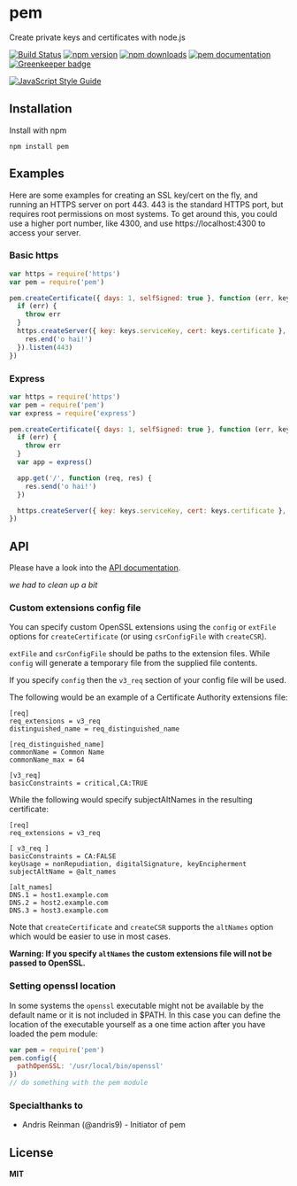 pem
===

Create private keys and certificates with node.js

[![Build Status](https://secure.travis-ci.org/Dexus/pem.png)](http://travis-ci.org/Dexus/pem) [![npm version](https://badge.fury.io/js/pem.svg)](http://badge.fury.io/js/pem) [![npm downloads](https://img.shields.io/npm/dt/pem.svg)](https://www.npmjs.com/package/pem) [![pem documentation](https://img.shields.io/badge/pem-documentation-0099ff.svg?style=flat)](https://dexus.github.io/pem/jsdoc/) [![Greenkeeper badge](https://badges.greenkeeper.io/Dexus/pem.svg)](https://greenkeeper.io/)


[![JavaScript Style Guide](https://cdn.rawgit.com/standard/standard/master/badge.svg)](https://github.com/standard/standard)

## Installation

Install with npm

    npm install pem

## Examples

Here are some examples for creating an SSL key/cert on the fly, and running an HTTPS server on port 443.  443 is the standard HTTPS port, but requires root permissions on most systems.  To get around this, you could use a higher port number, like 4300, and use https://localhost:4300 to access your server.

### Basic https
```javascript
var https = require('https')
var pem = require('pem')

pem.createCertificate({ days: 1, selfSigned: true }, function (err, keys) {
  if (err) {
    throw err
  }
  https.createServer({ key: keys.serviceKey, cert: keys.certificate }, function (req, res) {
    res.end('o hai!')
  }).listen(443)
})
```

###  Express
```javascript
var https = require('https')
var pem = require('pem')
var express = require('express')

pem.createCertificate({ days: 1, selfSigned: true }, function (err, keys) {
  if (err) {
    throw err
  }
  var app = express()

  app.get('/', function (req, res) {
    res.send('o hai!')
  })

  https.createServer({ key: keys.serviceKey, cert: keys.certificate }, app).listen(443)
})
```

## API
Please have a look into the [API documentation](https://dexus.github.io/pem/jsdoc/).

_we had to clean up a bit_
<!--
### Create a dhparam key

Use `createDhparam` for creating dhparam keys

    pem.createDhparam(keyBitsize, callback)

Where

  * **keyBitsize** is an optional size of the key, defaults to 512 (bit)
  * **callback** is a callback function with an error object and `{dhparam}`

### Create a ecparam key

Use `createEcparam` for creating ecparam keys

    pem.createEcparam(keyName, callback)

Where

  * **keyName** is an optional name of the key curves name, defaults to secp256k1
  * **callback** is a callback function with an error object and `{ecparam}`

### Create a private key

Use `createPrivateKey` for creating private keys

    pem.createPrivateKey(keyBitsize, [options,] callback)

Where

  * **keyBitsize** is an optional size of the key, defaults to 2048 (bit)
  * **options** is an optional object of the cipher and password (both required for encryption), defaults {cipher:'',password:''}
  (ciphers:["aes128", "aes192", "aes256", "camellia128", "camellia192", "camellia256", "des", "des3", "idea"])
  * **callback** is a callback function with an error object and `{key}`

### Create a Certificate Signing Request

Use `createCSR` for creating certificate signing requests

    pem.createCSR(options, callback)

Where

  * **options** is an optional options object
  * **callback** is a callback function with an error object and `{csr, clientKey}`

Possible options are the following

  * **clientKey** is an optional client key to use
  * **clientKeyPassword** the optional password for `clientKey`
  * **keyBitsize** - if `clientKey` is undefined, bit size to use for generating a new key (defaults to 2048)
  * **hash** is a hash function to use (either `md5`, `sha1` or `sha256`, defaults to `sha256`)
  * **country** is a CSR country field
  * **state** is a CSR state field
  * **locality** is a CSR locality field
  * **organization** is a CSR organization field
  * **organizationUnit** is a CSR organizational unit field
  * **commonName** is a CSR common name field (defaults to `localhost`)
  * **altNames** is a list (`Array`) of subjectAltNames in the subjectAltName field (optional)
  * **emailAddress** is a CSR email address field
  * **csrConfigFile** is a CSR config file

### Create a certificate

Use `createCertificate` for creating private keys

    pem.createCertificate(options, callback)

Where

  * **options** is an optional options object
  * **callback** is a callback function with an error object and `{certificate, csr, clientKey, serviceKey}`

Possible options include all the options for `createCSR` - in case `csr` parameter is not defined and a new
CSR needs to be generated.

In addition, possible options are the following

  * **serviceKey** is a private key for signing the certificate, if not defined a new one is generated
  * **serviceKeyPassword** Password of the service key
  * **serviceCertificate** is the optional certificate for the `serviceKey`
  * **serial** is the unique serial number for the signed certificate, required if `serviceCertificate` is defined
  * **selfSigned** - if set to true and `serviceKey` is not defined, use `clientKey` for signing
  * **csr** is a CSR for the certificate, if not defined a new one is generated
  * **days** is the certificate expire time in days
  * **extFile** extension config file - **without** `-extensions v3_req`
  * **config** extension config file - **with** `-extensions v3_req`

### Export a public key

Use `getPublicKey` for exporting a public key from a private key, CSR or certificate

    pem.getPublicKey(certificate, callback)

Where

  * **certificate** is a PEM encoded private key, CSR or certificate
  * **callback** is a callback function with an error object and `{publicKey}`

### Read certificate info

Use `readCertificateInfo` for reading subject data from a certificate or a CSR

    pem.readCertificateInfo(certificate, callback)

Where

  * **certificate** is a PEM encoded CSR or a certificate
  * **callback** is a callback function with an error object and `{serial, country, state, locality, organization, organizationUnit, commonName, emailAddress, validity{start, end}, san{dns, ip, email}?, issuer{country, state, locality, organization, organizationUnit}, signatureAlgorithm, publicKeyAlgorithm, publicKeySize }`

? *san* is only present if the CSR or certificate has SAN entries.

*signatureAlgorithm, publicKeyAlgorithm and publicKeySize* only available if supportet and can parsed form openssl output

### Get fingerprint

Use `getFingerprint` to get the default SHA1 fingerprint for a certificate

    pem.getFingerprint(certificate, [hash], callback)

Where

  * **certificate** is a PEM encoded certificate
  * **hash** is a hash function to use (either `md5`, `sha1` or `sha256`, defaults to `sha1`)
  * **callback** is a callback function with an error object and `{fingerprint}`

### Get modulus

Use `getModulus` to get the modulus for a certificate, a CSR or a private key. Modulus can be useful to check that a Private Key Matches a Certificate

    pem.getModulus(certificate, [password], [hash], callback)

Where

  * **certificate** is a PEM encoded certificate, CSR or private key
  * **password** is an optional passphrase for passpharse protected certificates
  * **hash** is an optional hash function to use (up to now `md5` supported) (default: none)
  * **callback** is a callback function with an error object and `{modulus}`

### Get DH parameter information

Use `getDhparamInfo` to get the size and prime of DH parameters.

    pem.getDhparamInfo(dhparam, callback)

Where

  * **dhparam** is a PEM encoded DH parameters string
  * **callback** is a callback function with an error object and `{size, prime}`


### Export to a PKCS12 keystore

Use `createPkcs12` to export a certificate, the private key and optionally any signing or intermediate CA certificates to a PKCS12 keystore.

	pem.createPkcs12(clientKey, certificate, p12Password, [options], callback)

Where

* **clientKey** is a PEM encoded private key
* **certificate** is a PEM encoded certificate
* **p12Password** is the password of the exported keystore
* **options** is an optional options object with `cipher`, (one of "aes128", "aes192", "aes256", "camellia128", "camellia192", "camellia256", "des", "des3" or "idea"), `clientKeyPassword` and `certFiles` (an array of additional certificates to include - e.g. CA certificates)
* **callback** is a callback function with an error object and `{pkcs12}` (binary)

### Read a PKCS12 keystore

Use `readPkcs12` to read a certificate, private key and CA certificates from a PKCS12 keystore.

	pem.readPkcs12(bufferOrPath, [options], callback)

Where

* **bufferOrPath** is a PKCS12 keystore as a [Buffer](https://nodejs.org/api/buffer.html) or the path to a file
* **options** is an optional options object with `clientKeyPassword` which will be used to encrypt the stored key and `p12Password` which will be used to open the keystore
* **callback** is a callback function with an error object and `{key: String, cert: String, ca: Array}`

### Check a PKCS12 keystore

Use `checkPkcs12` to check a PKCS12 keystore.

	pem.checkPkcs12(bufferOrPath, [passphrase], callback)

Where

* **bufferOrPath** is a PKCS12 keystore as a [Buffer](https://nodejs.org/api/buffer.html) or the path to a file
* **passphrase** is an optional passphrase which will be used to open the keystore
* **callback** is a callback function with an error object and a boolean as arguments

### Verify a certificate signing chain

Use `verifySigningChain` to assert that a given certificate has a valid signing chain.

    pem.verifySigningChain(certificate, ca, callback)

Where

* **certificate** is a PEM encoded certificate string
* **ca** is a PEM encoded CA certificate string or an array of certificate strings
* **callback** is a callback function with an error object and a boolean as arguments

### Check a certificate file

Use `checkCertificate` to check / verify consistency of a certificate.

    pem.checkCertificate(certificate, callback)

Where

* **certificate** is a PEM encoded certificate string
* **callback** is a callback function with an error object and a boolean as arguments
-->

### Custom extensions config file

You can specify custom OpenSSL extensions using the `config` or `extFile` options for `createCertificate` (or using `csrConfigFile` with `createCSR`).

`extFile` and `csrConfigFile` should be paths to the extension files. While `config` will generate a temporary file from the supplied file contents.

If you specify `config` then the `v3_req` section of your config file will be used.

The following would be an example of a Certificate Authority extensions file:

    [req]
    req_extensions = v3_req
    distinguished_name = req_distinguished_name

    [req_distinguished_name]
    commonName = Common Name
    commonName_max = 64

    [v3_req]
    basicConstraints = critical,CA:TRUE

While the following would specify subjectAltNames in the resulting certificate:

    [req]
    req_extensions = v3_req

    [ v3_req ]
    basicConstraints = CA:FALSE
    keyUsage = nonRepudiation, digitalSignature, keyEncipherment
    subjectAltName = @alt_names

    [alt_names]
    DNS.1 = host1.example.com
    DNS.2 = host2.example.com
    DNS.3 = host3.example.com

Note that `createCertificate` and `createCSR` supports the `altNames` option which would be easier to use in most cases.

**Warning: If you specify `altNames` the custom extensions file will not be passed to OpenSSL.**

### Setting openssl location

In some systems the `openssl` executable might not be available by the default name or it is not included in $PATH. In this case you can define the location of the executable yourself as a one time action after you have loaded the pem module:

```javascript
var pem = require('pem')
pem.config({
  pathOpenSSL: '/usr/local/bin/openssl'
})
// do something with the pem module
```

### Specialthanks to

- Andris Reinman (@andris9) - Initiator of pem

## License

**MIT**
